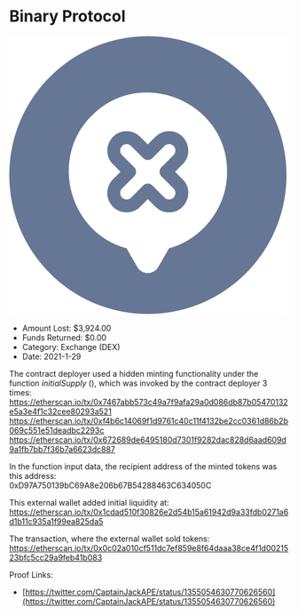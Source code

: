 # Binary Protocol
![Binary Protocol](/rektimages/Binary-Protocol.png)
- Amount Lost: $3,924.00
- Funds Returned: $0.00
- Category: Exchange (DEX)
- Date: 2021-1-29

The contract deployer used a hidden minting functionality under the function _initialSupply_ (), which was invoked by the contract deployer 3 times:  
https://etherscan.io/tx/0x7467abb573c49a7f9afa29a0d086db87b05470132e5a3e4f1c32cee80293a521  
https://etherscan.io/tx/0xf4b6c14069f1d9761c40c11f4132be2cc0361d86b2b069c551e51deadbc2293c  
https://etherscan.io/tx/0x672689de6495180d7301f9282dac828d6aad609d9a1fb7bb7f36b7a6623dc887  
  
In the function input data, the recipient address of the minted tokens was this address:  
0xD97A750139bC69A8e206b67B54288463C634050C  
  
This external wallet added initial liquidity at:  
https://etherscan.io/tx/0x1cdad510f30826e2d54b15a61942d9a33fdb0271a6d1b11c935a1f99ea825da5  
  
The transaction, where the external wallet sold tokens:  
https://etherscan.io/tx/0x0c02a010cf511dc7ef859e8f64daaa38ce4f1d0021523bfc5cc29a9feb41b083


Proof Links:
- [https://twitter.com/CaptainJackAPE/status/1355054630770626560](https://twitter.com/CaptainJackAPE/status/1355054630770626560)


